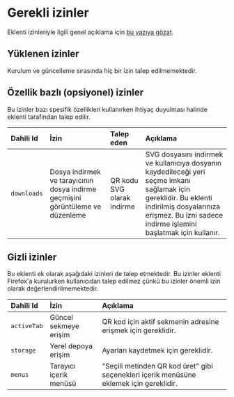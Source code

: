 # Gerekli izinler

Eklenti izinleriyle ilgili genel açıklama için [bu yazıya gözat](https://support.mozilla.org/kb/permission-request-messages-firefox-extensions).

## Yüklenen izinler

Kurulum ve güncelleme sırasında hiç bir izin talep edilmemektedir.

## Özellik bazlı (opsiyonel) izinler

Bu izinler bazı spesifik özellikleri kullanırken ihtiyaç duyulması halinde eklenti tarafından talep edilir.

| Dahili Id   | İzin                                                                           | Talep eden                 | Açıklama                                                                                                                                                                                                       |
|:------------|:-------------------------------------------------------------------------------|:---------------------------|:---------------------------------------------------------------------------------------------------------------------------------------------------------------------------------------------------------------|
| `downloads` | Dosya indirmek ve tarayıcının dosya indirme geçmişini görüntüleme ve düzenleme | QR kodu SVG olarak indirme | SVG dosyasını indirmek ve kullanıcıya dosyanın kaydedileceği yeri seçme imkanı sağlamak için gereklidir. Bu eklenti indirilmiş dosyalarınıza erişmez. Bu izni sadece indirme işlemini başlatmak için kullanır. |

## Gizli izinler
Bu eklenti ek olarak aşağıdaki izinleri de talep etmektedir. Bu izinler eklenti Firefox'a kurulurken kullanıcıdan talep edilmez çünkü bu izinler önemli izin olarak değerlendirilmemektedir.

| Dahili Id   | İzin                         | Açıklama                                                                                |
|:------------|:-----------------------------|:----------------------------------------------------------------------------------------|
| `activeTab` | Güncel sekmeye erişim        | QR kod için aktif sekmenin adresine erişmek için gereklidir.                            |
| `storage`   | Yerel depoya erişim          | Ayarları kaydetmek için gereklidir.                                                     |
| `menus`     | Tarayıcı içerik menüsü       | "Seçili metinden QR kod üret" gibi seçenekleri içerik menüsüne eklemek için gereklidir. |
